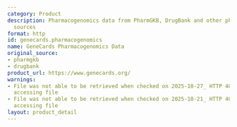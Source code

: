 ```yaml
---
category: Product
description: Pharmacogenomics data from PharmGKB, DrugBank and other pharmacogenomics
  sources
format: http
id: genecards.pharmacogenomics
name: GeneCards Pharmacogenomics Data
original_source:
- pharmgkb
- drugbank
product_url: https://www.genecards.org/
warnings:
- File was not able to be retrieved when checked on 2025-10-27_ HTTP 403 error when
  accessing file
- File was not able to be retrieved when checked on 2025-10-21_ HTTP 403 error when
  accessing file
layout: product_detail
---
```

